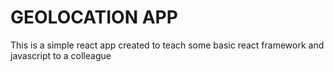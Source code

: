 # GEOLOCATION APP
This is a simple react app created to teach some basic react framework and javascript to a colleague